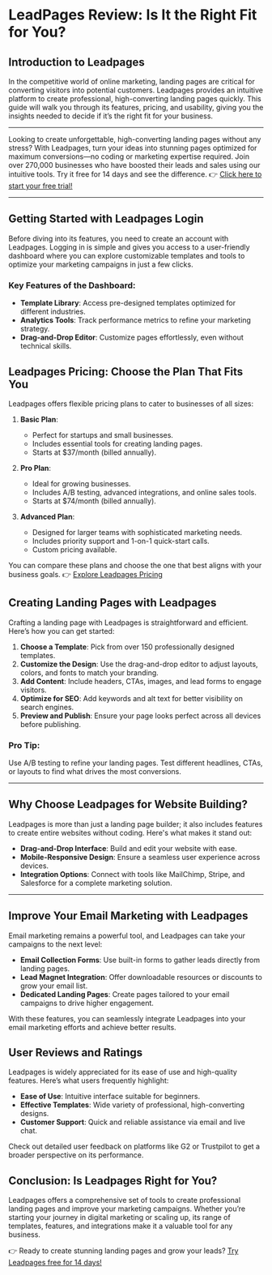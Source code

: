 # LeadPages Review: Is It the Right Fit for You?

## Introduction to Leadpages

In the competitive world of online marketing, landing pages are critical for converting visitors into potential customers. Leadpages provides an intuitive platform to create professional, high-converting landing pages quickly. This guide will walk you through its features, pricing, and usability, giving you the insights needed to decide if it’s the right fit for your business.

---

Looking to create unforgettable, high-converting landing pages without any stress? With Leadpages, turn your ideas into stunning pages optimized for maximum conversions—no coding or marketing expertise required. Join over 270,000 businesses who have boosted their leads and sales using our intuitive tools. Try it free for 14 days and see the difference. 👉 [Click here to start your free trial!](https://bit.ly/LEadPages)

---

## Getting Started with Leadpages Login

Before diving into its features, you need to create an account with Leadpages. Logging in is simple and gives you access to a user-friendly dashboard where you can explore customizable templates and tools to optimize your marketing campaigns in just a few clicks.

### Key Features of the Dashboard:
- **Template Library**: Access pre-designed templates optimized for different industries.
- **Analytics Tools**: Track performance metrics to refine your marketing strategy.
- **Drag-and-Drop Editor**: Customize pages effortlessly, even without technical skills.

## Leadpages Pricing: Choose the Plan That Fits You

Leadpages offers flexible pricing plans to cater to businesses of all sizes:

1. **Basic Plan**:
   - Perfect for startups and small businesses.
   - Includes essential tools for creating landing pages.
   - Starts at $37/month (billed annually).

2. **Pro Plan**:
   - Ideal for growing businesses.
   - Includes A/B testing, advanced integrations, and online sales tools.
   - Starts at $74/month (billed annually).

3. **Advanced Plan**:
   - Designed for larger teams with sophisticated marketing needs.
   - Includes priority support and 1-on-1 quick-start calls.
   - Custom pricing available.

You can compare these plans and choose the one that best aligns with your business goals. 👉 [Explore Leadpages Pricing](https://bit.ly/LEadPages)

## Creating Landing Pages with Leadpages

Crafting a landing page with Leadpages is straightforward and efficient. Here’s how you can get started:

1. **Choose a Template**: Pick from over 150 professionally designed templates.
2. **Customize the Design**: Use the drag-and-drop editor to adjust layouts, colors, and fonts to match your branding.
3. **Add Content**: Include headers, CTAs, images, and lead forms to engage visitors.
4. **Optimize for SEO**: Add keywords and alt text for better visibility on search engines.
5. **Preview and Publish**: Ensure your page looks perfect across all devices before publishing.

### Pro Tip:
Use A/B testing to refine your landing pages. Test different headlines, CTAs, or layouts to find what drives the most conversions.

---

## Why Choose Leadpages for Website Building?

Leadpages is more than just a landing page builder; it also includes features to create entire websites without coding. Here's what makes it stand out:

- **Drag-and-Drop Interface**: Build and edit your website with ease.
- **Mobile-Responsive Design**: Ensure a seamless user experience across devices.
- **Integration Options**: Connect with tools like MailChimp, Stripe, and Salesforce for a complete marketing solution.

---

## Improve Your Email Marketing with Leadpages

Email marketing remains a powerful tool, and Leadpages can take your campaigns to the next level:

- **Email Collection Forms**: Use built-in forms to gather leads directly from landing pages.
- **Lead Magnet Integration**: Offer downloadable resources or discounts to grow your email list.
- **Dedicated Landing Pages**: Create pages tailored to your email campaigns to drive higher engagement.

With these features, you can seamlessly integrate Leadpages into your email marketing efforts and achieve better results.

## User Reviews and Ratings

Leadpages is widely appreciated for its ease of use and high-quality features. Here’s what users frequently highlight:

- **Ease of Use**: Intuitive interface suitable for beginners.
- **Effective Templates**: Wide variety of professional, high-converting designs.
- **Customer Support**: Quick and reliable assistance via email and live chat.

Check out detailed user feedback on platforms like G2 or Trustpilot to get a broader perspective on its performance.

## Conclusion: Is Leadpages Right for You?

Leadpages offers a comprehensive set of tools to create professional landing pages and improve your marketing campaigns. Whether you’re starting your journey in digital marketing or scaling up, its range of templates, features, and integrations make it a valuable tool for any business.

👉 Ready to create stunning landing pages and grow your leads? [Try Leadpages free for 14 days!](https://bit.ly/LEadPages)
